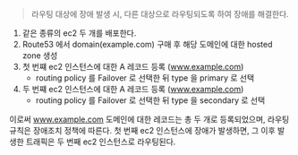 

> 라우팅 대상에 장애 발생 시, 다른 대상으로 라우팅되도록 하여 장애를 해결한다.


1. 같은 종류의 ec2 두 개를 배포한다.
2. Route53 에서 domain(example.com) 구매 후 해당 도메인에 대한 hosted zone 생성
3. 첫 번쨰 ec2 인스턴스에 대한 A 레코드 등록 (www.example.com)
    - routing policy 를 Failover 로 선택한 뒤 type 을 primary 로 선택
4. 두 번쨰 ec2 인스턴스에 대한 A 레코드 등록 (www.example.com)
    - routing policy 를 Failover 로 선택한 뒤 type 을 secondary 로 선택


이로써 www.example.com 도메인에 대한 레코드는 총 두 개로 등록되었으며, 라우팅 규칙은 장애조치 정책에 따른다.
첫 번째 ec2 인스턴스에 장애가 발생하면, 그 이후 발생한 트래픽은 두 번째 ec2 인스턴스로 라우팅된다.

